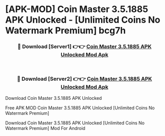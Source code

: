 # [APK-MOD] Coin Master 3.5.1885 APK Unlocked - [Unlimited Coins No Watermark Premium] bcg7h



<div align="center">
<h3>🔴 Download [Server1] 👉👉 <a href="https://momento.my/?title=Coin_Master_3.5.1885_APK_Unlocked">Coin Master 3.5.1885 APK Unlocked Mod Apk</a></h3><br>

<h3>🔴 Download [Server2] 👉👉 <a href="https://momento.my/?title=Coin_Master_3.5.1885_APK_Unlocked">Coin Master 3.5.1885 APK Unlocked Mod Apk</a></h3>
</div>



Download Coin Master 3.5.1885 APK Unlocked 

Free APK MOD Coin Master 3.5.1885 APK Unlocked [Unlimited Coins No Watermark Premium]

Download Coin Master 3.5.1885 APK Unlocked [Unlimited Coins No Watermark Premium] Mod For Android
